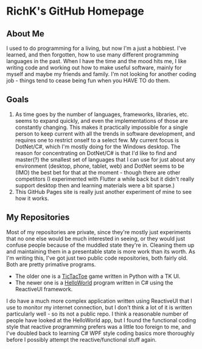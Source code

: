 # RichK's GitHub Homepage

## About Me
I used to do programming for a living, but now I'm a just a hobbiest. I've learned, and then forgotten, how to use many different programming languages in the past. When I have the time and the mood hits me, I like writing code and working out how to make useful software, mainly for myself and maybe my friends and family. I'm not looking for another coding job - things tend to cease being fun when you HAVE TO do them.

## Goals
1. As time goes by the number of languages, frameworks, libraries, etc. seems to expand quickly, and even the implementations of those are constantly changing. This makes it practically impossible for a single person to keep current with all the trends in software development, and requires one to restrict onself to a select few. My current focus is DotNet/C#, which I'm mostly doing for the Windows desktop. The reason for concentrating on DotNet/C# is that I'd like to find and master(?) the smallest set of languages that I can use for just about any environment (desktop, phone, tablet, web) and DotNet seems to be (IMO) the best bet for that at the moment - though there are other competitors (I experimented with Flutter a while back but it didn't really support desktop then and learning materials were a bit sparse.)
2. This GitHub Pages site is really just another experiment of mine to see how it works.

## My Repositories
Most of my repositories are private, since they're mostly just experiments that no one else would be much interested in seeing, or they would just confuse people because of the muddled state they're in. Cleaning them up and maintaining them in a presentable state is more work than its worth. As I'm writing this, I've got just two public code repositories, both fairly old. Both are pretty primative programs. 
* The older one is a [TicTacToe](https://github.com/richk1/PythonTicTacToe) game written in Python with a TK UI. 
* The newer one is a [HelloWorld](https://github.com/richk1/HelloWorldRUI) program written in C# using the ReactiveUI framework. 

I do have a much more complex application written using ReactiveUI that I use to monitor my internet connection, but I don't think a lot of it is written particularly well - so its not a public repo. I think a reasonable number of people have looked at the HelloWorld app, but I found the functional coding style that reactive programming prefers was a little too foreign to me, and I've doubled back to learning C# WPF style coding basics more thoroughly before I possibly attempt the reactive/functional stuff again.
